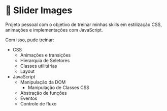 # 📌 Slider Images
Projeto pessoal com o objetivo de treinar minhas skills em estilização CSS, animações e implementações com JavaScript.

Com isso, pude treinar:

- CSS
  - Animações e transições
  - Hierarquia de Seletores
  - Classes utilitárias
  - Layout
- JavaScript
  - Manipulação da DOM
    - Manipulação de Classes CSS
  - Abstração de funções
  - Eventos
  - Controle de fluxo
